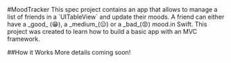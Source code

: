 <snippet>
#MoodTracker
This spec project contains an app that allows to manage a list of friends in a `UITableView` and update their moods. A friend can either have a _good_ (😁), a _medium_(😑) or a _bad_(😡) mood.in Swift. This project was created to learn how to build a basic app with an MVC framework.

##How it Works
More details coming soon!
</snippet>
